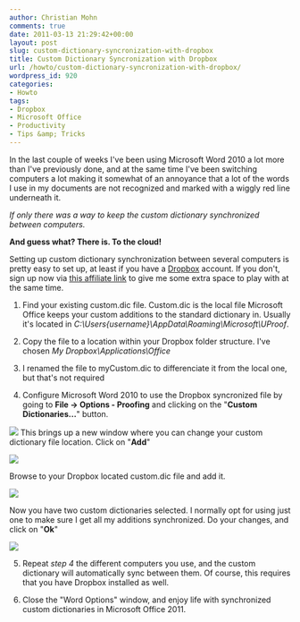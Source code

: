 ```yaml
---
author: Christian Mohn
comments: true
date: 2011-03-13 21:29:42+00:00
layout: post
slug: custom-dictionary-syncronization-with-dropbox
title: Custom Dictionary Syncronization with Dropbox
url: /howto/custom-dictionary-syncronization-with-dropbox/
wordpress_id: 920
categories:
- Howto
tags:
- Dropbox
- Microsoft Office
- Productivity
- Tips &amp; Tricks
---
```


In the last couple of weeks I've been using Microsoft Word 2010 a lot more than I've previously done, and at the same time I've been switching computers a lot making it somewhat of an annoyance that a lot of the words I use in my documents are not recognized and marked with a wiggly red line underneath it. 

_If only there was a way to keep the custom dictionary synchronized between computers._

**And guess what? There is. To the cloud!**

Setting up custom dictionary synchronization between several computers is pretty easy to set up, at least if you have a [Dropbox](http://www.dropbox.com/) account. If you don't, sign up now via [this affiliate link](http://db.tt/bRSrPaI) to give me some extra space to play with at the same time.





  1. Find your existing custom.dic file. Custom.dic is the local file Microsoft Office keeps your custom additions to the standard dictionary in. Usually it's located in _C:\Users\{username}\AppData\Roaming\Microsoft\UProof_.


  2. Copy the file to a location within your Dropbox folder structure. I've chosen _My Dropbox\Applications\Office_


  3. I renamed the file to myCustom.dic to differenciate it from the local one, but that's not required


  4. Configure Microsoft Word 2010 to use the Dropbox syncronized file by going to **File -> Options - Proofing** and clicking on the "**Custom Dictionaries...**" button.
  

[![](http://vninja.net/wordpress/wp-content/uploads/2011/03/Custom-Dictionaries-across-Computers01-300x244.png)](http://vninja.net/wordpress/wp-content/uploads/2011/03/Custom-Dictionaries-across-Computers01.png)
This brings up a new window where you can change your custom dictionary file location. Click on "**Add**"

[![](http://vninja.net/wordpress/wp-content/uploads/2011/03/Custom-Dictionaries-across-Computers02-300x124.png)](http://vninja.net/wordpress/wp-content/uploads/2011/03/Custom-Dictionaries-across-Computers02.png)

Browse to your Dropbox located custom.dic file and add it.

[![](http://vninja.net/wordpress/wp-content/uploads/2011/03/Custom-Dictionaries-across-Computers03-300x208.png)](http://vninja.net/wordpress/wp-content/uploads/2011/03/Custom-Dictionaries-across-Computers03.png)

Now you have two custom dictionaries selected. I normally opt for using just one to make sure I get all my additions synchronized. Do your changes, and click on "**Ok**"

[![](http://vninja.net/wordpress/wp-content/uploads/2011/03/Custom-Dictionaries-across-Computers04-300x124.png)](http://vninja.net/wordpress/wp-content/uploads/2011/03/Custom-Dictionaries-across-Computers04.png)


  5. Repeat _step 4_ the different computers you use, and the custom dictionary will automatically sync between them. Of course, this requires that you have Dropbox installed as well.


  6. Close the "Word Options" window, and enjoy life with synchronized custom dictionaries in Microsoft Office 2011.

